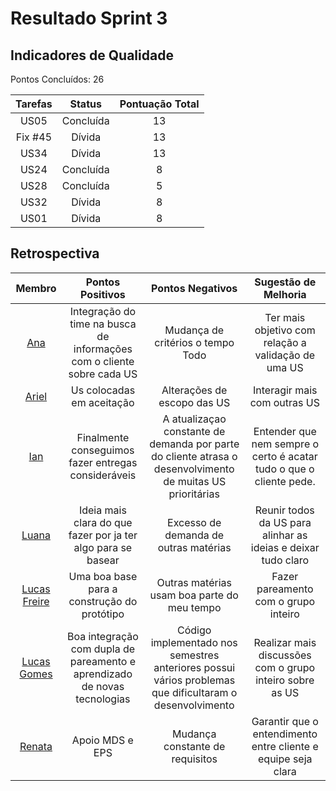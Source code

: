 # Resultado Sprint 3

## Indicadores de Qualidade

Pontos Concluídos: 26

|Tarefas|Status|Pontuação Total|
|:---:|:---:|:---:|
|US05|Concluída|13|
|Fix #45|Dívida| 13 |
|US34|Dívida| 13 |
|US24|Concluída| 8 |
|US28|Concluída| 5 |
|US32|Dívida| 8 |
|US01|Dívida| 8 |

## Retrospectiva

|Membro|Pontos Positivos|Pontos Negativos|Sugestão de Melhoria|
|:---:|:---:|:---:|:---:|
|[Ana](https://github.com/AnaCarolinaRodriguesLeite)|Integração do time na busca de informações com o cliente sobre cada US|	Mudança de critérios o tempo Todo|Ter mais objetivo com relação a validação de uma US|
|[Ariel](https://github.com/ArielSixwings)|Us colocadas em aceitação|Alterações de escopo das US|Interagir mais com outras US|
|[Ian](https://github.com/IanPSRocha)|Finalmente conseguimos fazer entregas consideráveis|A atualizaçao constante de demanda por parte do cliente atrasa o desenvolvimento de muitas US prioritárias|Entender que nem sempre o certo é acatar tudo o que o cliente pede.|
|[Luana](https://github.com/LuaMedeiros)|Ideia mais clara do que fazer por ja ter algo para se basear|Excesso de demanda de outras matérias|Reunir todos da US para alinhar as ideias e deixar tudo claro|
|[Lucas Freire](https://github.com/AguionStryke)|Uma boa base para a construção do protótipo|Outras matérias usam boa parte do meu tempo|Fazer pareamento com o grupo inteiro|
|[Lucas Gomes](https://github.com/LucasGlopes)|Boa integração com dupla de pareamento e aprendizado de novas tecnologias|Código implementado nos semestres anteriores possui vários problemas que dificultaram o desenvolvimento|Realizar mais discussões com o grupo inteiro sobre as US|
|[Renata](https://github.com/Renatinha28)|Apoio MDS e EPS|Mudança constante de requisitos|Garantir que o entendimento entre cliente e equipe seja clara|